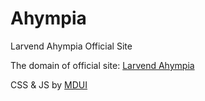 # Ahympia
 Larvend Ahympia Official Site
 
 The domain of official site: <a href="https://www.ahympia.com" target="_blank">Larvend Ahympia</a>
 
 CSS & JS by <a href="https://www.mdui.org" target="_blank">MDUI</a>
